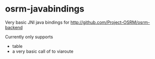 # osrm-javabindings

Very basic JNI java bindings for http://github.com/Project-OSRM/osrm-backend

Currently only supports
* table
* a very basic call of to viaroute

